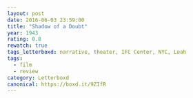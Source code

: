 ```yaml
---
layout: post 
date: 2016-06-03 23:59:00
title: "Shadow of a Doubt"
year: 1943
rating: 0.8
rewatch: true
tags_letterboxd: narrative, theater, IFC Center, NYC, Leah
tags:
  - film
  - review
category: Letterboxd
canonical: https://boxd.it/9ZIfR
---
```

